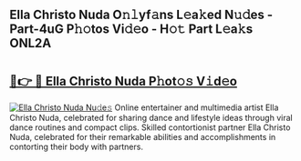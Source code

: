## Ella Christo Nuda O𝚗𝚕yf𝚊ns L𝚎a𝚔ed N𝚞𝚍es - Part-4uG P𝚑𝚘tos Vi𝚍𝚎o - H𝚘𝚝 Part L𝚎a𝚔s ONL2A

# <h2><a href="http://kf1h5go.oniu.top/?m=Ella+Christo+Nuda">🔗👉 🔴 Ella Christo Nuda P𝚑ot𝚘𝚜 V𝚒d𝚎o</a></h2>

[![Ella Christo Nuda Nu𝚍e𝚜](https://i.imgur.com/0qMVB7G.gif)](http://kf1h5go.oniu.top/?m=Ella+Christo+Nuda)
Online entertainer and multimedia artist Ella Christo Nuda, celebrated for sharing dance and lifestyle ideas through viral dance routines and compact clips. Skilled contortionist partner Ella Christo Nuda, celebrated for their remarkable abilities and accomplishments in contorting their body with partners.  
